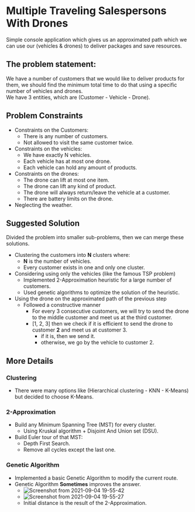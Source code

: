 # Multiple Traveling Salespersons With Drones #
Simple console application which gives us an approximated path which we can use our (vehicles & drones) to deliver packages and save resources.

## The problem statement: ##
We have a number of customers that we would like to deliver products for them, we should find the minimum total time to do that using a specific number of vehicles and drones. <br/>
We have 3 entities, which are (Customer - Vehicle - Drone).

## Problem Constraints ##
+ Constraints on the Customers:
    + There is any number of customers.
    + Not allowed to visit the same customer twice.
+ Constraints on the vehicles:
    + We have exactly N vehicles.
    + Each vehicle has at most one drone.
    + Each vehicle can hold any amount of products.
+ Constraints on the drones:
    + The drone can lift at most one item.
    + The drone can lift any kind of product.
    + The drone will always return/leave the vehicle at a customer.
    + There are battery limits on the drone.
+ Neglecting the weather.

## Suggested Solution ##
Divided the problem into smaller sub-problems, then we can merge these solutions. 
+ Clustering the customers into **N** clusters where:
    + **N** is the number of vehicles.
    + Every customer exists in one and only one cluster.
+ Considering using only the vehicles (like the famous TSP problem)
    + Implemented 2-Approximation heuristic for a large number of customers.
    + Used genetic algorithms to optimize the solution of the heuristic.
+ Using the drone on the approximated path of the previous step
    + Followed a constructive manner
        + For every 3 consecutive customers, we will try to send the drone to the middle customer and meet us at the third customer.
        + [1, 2, 3] then we check if it is efficient to send the drone to customer **2** and meet us at customer 3.
            + if it is, then we send it.
            + otherwise, we go by the vehicle to customer 2.
## More Details ##
### Clustering ###
+ There were many options like (Hierarchical clustering - KNN - K-Means) but decided to choose K-Means.
### 2-Approximation ###
+ Build any Minimum Spanning Tree (MST) for every cluster.
    + Using Kruskal algorithm + Disjoint And Union set (DSU).
+ Build Euler tour of that MST:
    + Depth First Search.
    + Remove all cycles except the last one.
### Genetic Algorithm ###
+ Implemented a basic Genetic Algorithm to modify the current route.
+ Genetic Algorithm **Sometimes** improves the answer.
    + ![Screenshot from 2021-09-04 19-55-42](https://user-images.githubusercontent.com/77211992/132104064-990b0e37-3046-44cd-835c-3d74e988c8d1.png)
    + ![Screenshot from 2021-09-04 19-55-27](https://user-images.githubusercontent.com/77211992/132104040-352dc78e-92a8-4976-a970-281d542c11d9.png)
    + Initial distance is the result of the 2-Approximation.
